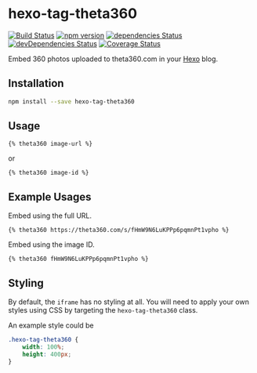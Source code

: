 # hexo-tag-theta360

[![Build Status](https://travis-ci.org/rowellx68/hexo-tag-theta360.svg?branch=master)](https://travis-ci.org/rowellx68/hexo-tag-theta360)
[![npm version](https://badge.fury.io/js/hexo-tag-theta360.svg)](https://badge.fury.io/js/hexo-tag-theta360)
[![dependencies Status](https://david-dm.org/rowellx68/hexo-tag-theta360/status.svg)](https://david-dm.org/rowellx68/hexo-tag-theta360)
[![devDependencies Status](https://david-dm.org/rowellx68/hexo-tag-theta360/dev-status.svg)](https://david-dm.org/rowellx68/hexo-tag-theta360?type=dev)
[![Coverage Status](https://coveralls.io/repos/github/rowellx68/hexo-tag-theta360/badge.svg?branch=master)](https://coveralls.io/github/rowellx68/hexo-tag-theta360?branch=master)

Embed 360 photos uploaded to theta360.com in your [Hexo](https://github.com/hexojs/hexo) blog.

## Installation
```bash
npm install --save hexo-tag-theta360
```

## Usage
```swig
{% theta360 image-url %}
```

or 

```swig
{% theta360 image-id %}
```

## Example Usages
Embed using the full URL.
```swig
{% theta360 https://theta360.com/s/fHmW9N6LuKPPp6pqmnPt1vpho %}
```

Embed using the image ID.
```swig
{% theta360 fHmW9N6LuKPPp6pqmnPt1vpho %}
```

## Styling
By default, the `iframe` has no styling at all. You will need to apply your own styles using CSS by targeting the `hexo-tag-theta360` class.

An example style could be

```css
.hexo-tag-theta360 {
    width: 100%;
    height: 400px;
}
```

